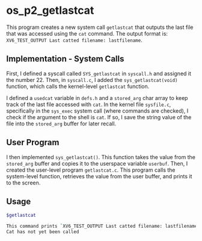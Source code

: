 # os_p2_getlastcat

This program creates a new system call `getlastcat` that outputs the last file that was accessed using the `cat` command. The output format is: `XV6_TEST_OUTPUT Last catted filename: lastfilename`.

## Implementation - System Calls

First, I defined a syscall called `SYS_getlastcat` in `syscall.h` and assigned it the number 22. Then, in `syscall.c`, I added the `sys_getlastcat(void)` function, which calls the kernel-level `getlastcat` function. 

I defined a `usedcat` variable in `defs.h` and a `stored_arg` char array to keep track of the last file accessed with `cat`. In the kernel file `sysfile.c`, specifically in the `sys_exec` system call (where commands are checked), I check if the argument to the shell is `cat`. If so, I save the string value of the file into the `stored_arg` buffer for later recall.

## User Program

I then implemented `sys_getlastcat()`. This function takes the value from the `stored_arg` buffer and copies it to the userspace variable `userbuf`. Then, I created the user-level program `getlastcat.c`. This program calls the system-level function, retrieves the value from the user buffer, and prints it to the screen.

## Usage

```sh
$getlastcat

This command prints `XV6_TEST_OUTPUT Last catted filename: lastfilename` or
Cat has not yet been called
